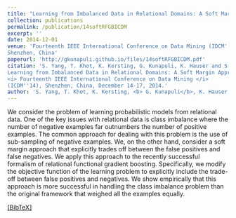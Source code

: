 ```yaml
---
title: "Learning from Imbalanced Data in Relational Domains: A Soft Margin Approach"
collection: publications
permalink: /publication/14softRFGBICDM
excerpt: ''
date: 2014-12-01
venue: 'Fourteenth IEEE International Conference on Data Mining (IDCM''14),
Shenzhen, China'
paperurl: 'http://gkunapuli.github.io/files/14softRFGBICDM.pdf'
citation: 'S. Yang, T. Khot, K. Kersting, G. Kunapuli, K. Hauser and S. Natarajan. <b>
Learning from Imbalanced Data in Relational Domains: A Soft Margin Approach </b>.
<i> Fourteenth IEEE International Conference on Data Mining </i>
(ICDM''14), Shenzhen, China, December 14-17, 2014.'
author: 'S. Yang, T. Khot, K. Kersting, <b> G. Kunapuli</b>, K. Hauser and S. Natarajan'
---
```


We consider the problem of learning probabilistic models from relational
data. One of the key issues with relational data is class imbalance where the
number of negative examples far outnumbers the number of positive examples.
The common approach for dealing with this problem is the use of sub-sampling
of negative examples. We, on the other hand, consider a soft margin approach
that explicitly trades off between the false positives and false negatives.
We apply this approach to the recently successful formalism of relational
functional gradient boosting. Specifically, we modify the objective function
of the learning problem to explicitly include the trade-off between false
positives and negatives. We show empirically that this approach is more
successful in handling the class imbalance problem than the original
framework that weighed all the examples equally.

[[BibTeX]](http://gkunapuli.github.io/files/14softRFGBICDM.bib)
